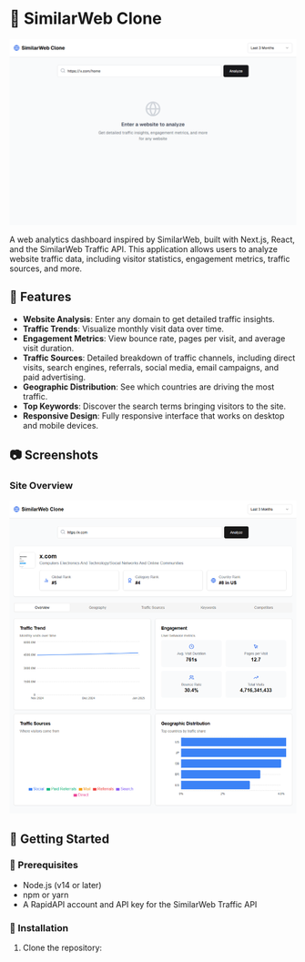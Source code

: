 # 🚀 SimilarWeb Clone

![SimilarWeb Clone Dashboard](./public/screen1.png)

A web analytics dashboard inspired by SimilarWeb, built with Next.js, React, and the SimilarWeb Traffic API. This application allows users to analyze website traffic data, including visitor statistics, engagement metrics, traffic sources, and more.

## 🎉 Features

- **Website Analysis**: Enter any domain to get detailed traffic insights.
- **Traffic Trends**: Visualize monthly visit data over time.
- **Engagement Metrics**: View bounce rate, pages per visit, and average visit duration.
- **Traffic Sources**: Detailed breakdown of traffic channels, including direct visits, search engines, referrals, social media, email campaigns, and paid advertising.
- **Geographic Distribution**: See which countries are driving the most traffic.
- **Top Keywords**: Discover the search terms bringing visitors to the site.
- **Responsive Design**: Fully responsive interface that works on desktop and mobile devices.

## 📷 Screenshots

### Site Overview
![Site Overview](./public/screen2.png)
 
## 🚧 Getting Started

### 🚨 Prerequisites

- Node.js (v14 or later)
- npm or yarn
- A RapidAPI account and API key for the SimilarWeb Traffic API

### 🚀 Installation

1. Clone the repository:
